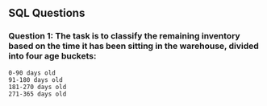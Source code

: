 ## SQL Questions

### Question 1: The task is to classify the remaining inventory based on the time it has been sitting in the warehouse, divided into four age buckets:

    0-90 days old
    91-180 days old
    181-270 days old
    271-365 days old

